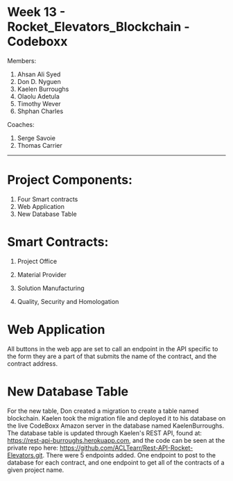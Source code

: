 # Week 13 - Rocket_Elevators_Blockchain - Codeboxx

Members:
1. Ahsan Ali Syed
2. Don D. Nyguen 
3. Kaelen Burroughs
4. Olaolu Adetula
5. Timothy Wever
6. Shphan Charles

Coaches:
1. Serge Savoie
2. Thomas Carrier
-------------------------------------------------------------------------

# Project Components:

1. Four Smart contracts
2. Web Application 
3. New Database Table 

# Smart Contracts:

1. Project Office


2. Material Provider


3. Solution Manufacturing


4. Quality, Security and Homologation



# Web Application

All buttons in the web app are set to call an endpoint in the API specific to the form they are a part of that submits the name of the contract, and the contract address.

# New Database Table

For the new table, Don created a migration to create a table named blockchain. Kaelen took the migration file and deployed it to his database on the live CodeBoxx Amazon server in the database named KaelenBurroughs. The database table is updated through Kaelen's REST API, found at: https://rest-api-burroughs.herokuapp.com, and the code can be seen at the private repo here: https://github.com/ACLTearr/Rest-API-Rocket-Elevators.git. There were 5 endpoints added. One endpoint to post to the database for each contract, and one endpoint to get all of the contracts of a given project name.
